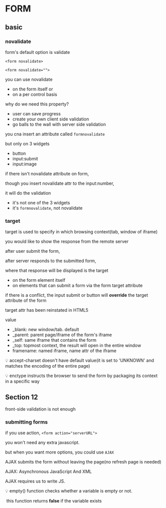 # FORM

## basic

### novalidate

form's default option is validate

`<form novalidate>`

`<form novalidate="">`

you can use novalidate 

- on the form itself or
- on a per control basis



why do we need this property?

- user can save progress
- create your own client side validation
- go balls to the wall with server side validation



you cna insert an attribute called `formnovalidate` 

but only on 3 widgets

- button
- input:submit
- input:image

if there isn't novalidate attribute on form,

though you insert novalidate attr to the input:number,

it will do the validation

- it's not one of the 3 widgets
- it's `formnovalidate`, not novalidate



### target

target is used to specify in which browsing context(tab, window of iframe) 

you would like to show the response from the remote server



after user submit the form,

after server responds to the submitted form,

where that response will be displayed is the target

- on the form element itself
- on elements that can submit a form via the form target attribute



if there is a conflict, the input submit or button will **override** the target attribute of the form



target attr has been reinstated in HTML5



value

- _blank: new window/tab. default
- _parent: parent page/iframe of the form's iframe
- _self: same iframe that contains the form
- _top: topmost context, the result will open in the entire window
- framename: named iframe, name attr of the iframe



:bulb: accept-charset doesn't have default value(it is set to 'UNKNOWN' and matches the encoding of the entire page)

:bulb: enctype instructs the browser to send the form by packaging its context in a specific way





## Section 12

front-side validation is not enough

### submitting forms

if you use action, `<form action="serverURL">`

you won't need any extra javascript.

but when you want more options, you could use `AJAX`



AJAX submits the form  without leaving the page(no refresh page is needed)



AJAX: Asynchronous JavaScript And XML

AJAX requires us to write JS.



:bulb: empty() function checks whether a variable is empty or not.

​		this function returns **false** if the variable exists